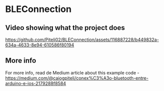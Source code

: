 # BLEConnection
## Video showing what the project does
https://github.com/Piteli02/BLEConnection/assets/116887228/b449832a-634a-4633-8e94-610586f80194

## More info
For more info, read de Medium article about this example code - https://medium.com/@caiogpiteli/conex%C3%A3o-bluetooth-entre-arduino-e-ios-2179288f8584
